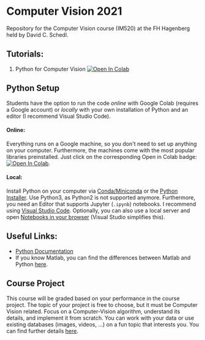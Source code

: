 # Computer Vision 2021
Repository for the Computer Vision course (IM520) at the FH Hagenberg held by David C. Schedl.

## Tutorials:
1. Python for Computer Vision [![Open In Colab](https://colab.research.google.com/assets/colab-badge.svg)](https://colab.research.google.com/github/schedldave/cv2021/blob/main/01_PythonTutorial.ipynb)


## Python Setup

Students have the option to run the code *online* with Google Colab (requires a Google account) or *locally* with your own installation of Python and an editor (I recommend Visual Studio Code).

#### Online: 
Everything runs on a Google machine, so you don't need to set up anything on your computer. Furthermore, the machines come with the most popular libraries preinstalled. 
Just click on the corresponding Open in Colab badge: [![Open In Colab](https://colab.research.google.com/assets/colab-badge.svg)](#tutorials).

#### Local:
Install Python on your computer via [Conda/Miniconda](https://conda.io/projects/conda/en/latest/user-guide/install/windows.html) or the [Python Installer](https://www.python.org/downloads/). Use Python3, as Python2 is not supported anymore. Furthermore, you need an Editor that supports Jupyter (`.ipynb`)  notebooks. I recommend using [Visual Studio Code](https://code.visualstudio.com/download). Optionally, you can also use a local server and open [Notebooks in your browser](https://test-jupyter.readthedocs.io/en/latest/install.html) (Visual Studio simplifies this).

## Useful Links:
* [Python Documentation](https://docs.python.org/3.8/)
* If you know Matlab, you can find the differences between Matlab and Python [here](https://numpy.org/doc/stable/user/numpy-for-matlab-users.html).

## Course Project
This course will be graded based on your performance in the course project.
The topic of your project is free to choose, but it must be Computer Vision related. 
Focus on a Computer-Vision algorithm, understand its details, and implement it from scratch. 
You can work with your data or use existing databases (images, videos, …) on a fun topic that interests you. 
You can find further details [here](PROJECT.md).